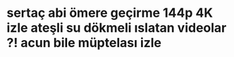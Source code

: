 # sertaç abi ömere geçirme 144p 4K izle ateşli su dökmeli ıslatan videolar ?! acun bile müptelası izle